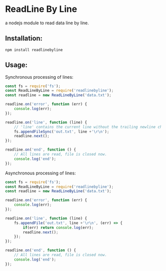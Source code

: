 # ReadLine By Line
a nodejs module to read data line by line.
## Installation:
```shell
npm install readlinebyline
```
## Usage:
Synchronous processing of lines:
```javascript
const fs = require('fs');
const ReadLineByLine = require('readlinebyline');
const readline = new ReadLineByLine('data.txt');

readline.on('error', function (err) {
	console.log(err);
});

readline.on('line', function (line) {
	// 'line' contains the current line without the trailing newline character.
    fs.appendFileSync('out.txt', line +'\r\n');
    readline.next();
});

readline.on('end', function () {
	// All lines are read, file is closed now.
    console.log('end');
});
```
Asynchronous processing of lines:
```javascript
const fs = require('fs');
const ReadLineByLine = require('readlinebyline');
const readline = new ReadLineByLine('data.txt');

readline.on('error', function (err) {
	console.log(err);
});

readline.on('line', function (line) {
    fs.appendFile('out.txt', line +'\r\n', (err) => {
        if(err) return console.log(err);
        readline.next();
    });
});

readline.on('end', function () {
	// All lines are read, file is closed now.
    console.log('end');
});
```



